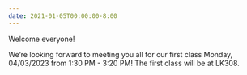 ```yaml
---
date: 2021-01-05T00:00:00-8:00
---
```

Welcome everyone!

We’re looking forward to meeting you all for our first class Monday, 04/03/2023 from 1:30 PM - 3:20 PM! The first class will be at LK308.
